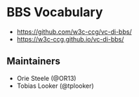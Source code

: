 # BBS Vocabulary

- https://github.com/w3c-ccg/vc-di-bbs/
- https://w3c-ccg.github.io/vc-di-bbs/

## Maintainers

- Orie Steele (@OR13)
- Tobias Looker (@tplooker)
